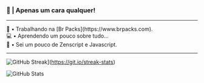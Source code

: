 ### 👋 | Apenas um cara qualquer!
---

<p align="left"> 
  🦺 • Trabalhando na [Br Packs](https://www.brpacks.com).<br>
  💻 • Aprendendo um pouco sobre tudo...<br>
  🔑 • Sei um pouco de Zenscript e Javascript.
</p>

---

![GitHub Streak](http://github-readme-streak-stats.herokuapp.com?user=MarceloGames000&theme=dracula&hide_border=true&ring=0E0DDD&sideLabels=11DDB5&background=417DBBDC&stroke=1700DD&fire=DD8C21&dates=91A8DD&currStreakLabel=40DDC5&currStreakNum=38C1FF&sideNums=6CDD9E)](https://git.io/streak-stats)

![GitHub Stats](https://github-readme-stats.vercel.app/api?username=marcelogames000&show_icons=true)
